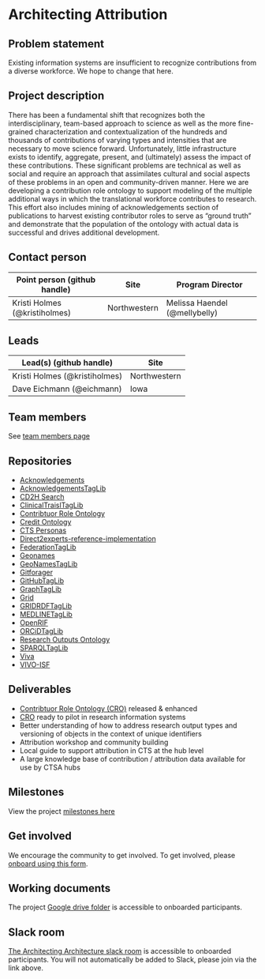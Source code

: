 # Architecting Attribution

## Problem statement
Existing information systems are insufficient to recognize contributions from a diverse workforce. We hope to change that here.

## Project description
There has been a fundamental shift that recognizes both the interdisciplinary, team-based approach to science as well as the more fine-grained characterization and contextualization of the hundreds and thousands of contributions of varying types and intensities that are necessary to move science forward.  Unfortunately, little infrastructure exists to identify, aggregate, present, and (ultimately) assess the impact of these contributions. These significant problems are technical as well as social and require an approach that assimilates cultural and social aspects of these problems in an open and community-driven manner. Here we are developing a contribution role ontology to support modeling of the multiple additional ways in which the translational workforce contributes to research.  This effort also includes mining of acknowledgements section of publications to harvest existing contributor roles to serve as “ground truth” and demonstrate that the population of the ontology with actual data is successful and drives additional development.

## Contact person

Point person (github handle) | Site | Program Director
----------|--------------|---------------
Kristi Holmes (@kristiholmes) | Northwestern | Melissa Haendel (@mellybelly)

## Leads  

Lead(s) (github handle) | Site
----------|--------------|
Kristi Holmes (@kristiholmes) | Northwestern
Dave Eichmann (@eichmann) | Iowa 

## Team members 

See [team members page](https://github.com/data2health/architecting_attribution/blob/master/team.md)

## Repositories

- [Acknowledgements](https://github.com/data2health/acknowledgments)
- [AcknowledgementsTagLib](https://github.com/data2health/AcknowledgementsTagLib)
- [CD2H Search](https://github.com/data2health/CD2H-search)
- [ClinicalTraislTagLib](https://github.com/data2health/ClinicalTrialsTagLib)
- [Contribtuor Role Ontology](https://github.com/data2health/contributor-role-ontology)
- [Credit Ontology](https://github.com/data2health/credit-ontology)
- [CTS Personas](https://github.com/data2health/CTS-Personas)
- [Direct2experts-reference-implementation](https://github.com/data2health/direct2experts-reference-implementation)
- [FederationTagLib](https://github.com/data2health/FederationTagLib)
- [Geonames](https://github.com/data2health/geonames)
- [GeoNamesTagLib](https://github.com/data2health/GeoNamesTagLib)
- [Gitforager](https://github.com/data2health/gitforager)
- [GitHubTagLib](https://github.com/data2health/GitHubTagLib)
- [GraphTagLib](https://github.com/data2health/GraphTagLib)
- [Grid](https://github.com/data2health/grid)
- [GRIDRDFTagLib](https://github.com/data2health/GRIDRDFTagLib)
- [MEDLINETagLib](https://github.com/data2health/MEDLINETagLib)
- [OpenRIF](https://github.com/openrif)
- [ORCiDTagLib](https://github.com/data2health/ORCiDTagLib)
- [Research Outputs Ontology](https://github.com/data2health/research-outputs-ontology)
- [SPARQLTagLib](https://github.com/data2health/SPARQLTagLib)
- [Viva](https://github.com/data2health/viva)
- [VIVO-ISF](https://github.com/openrif/vivo-isf-ontology)

## Deliverables
- [Contribtuor Role Ontology (CRO)](https://github.com/data2health/contributor-role-ontology) released & enhanced
- [CRO](https://github.com/data2health/contributor-role-ontology) ready to pilot in research information systems
- Better understanding of how to address research output types and versioning of objects in the context of unique identifiers
- Attribution workshop and community building
- Local guide to support attribution in CTS at the hub level
- A large knowledge base of contribution / attribution data available for use by CTSA hubs

## Milestones 

View the project [milestones here](https://github.com/data2health/architecting_attribution/milestones)

## Get involved
We encourage the community to get involved. To get involved, please [onboard using this form](http://bit.ly/cd2h-onboarding-form).

## Working documents
The project [Google drive folder](https://drive.google.com/drive/folders/1KYBGNq5VY-7366M9PFFbZCcY2sTgA-nh) is accessible to onboarded participants. 

## Slack room
[The Architecting Architecture slack room](https://cd2h.slack.com/messages/CE75A2EF3) is accessible to onboarded participants. You will not automatically be added to Slack, please join via the link above.
